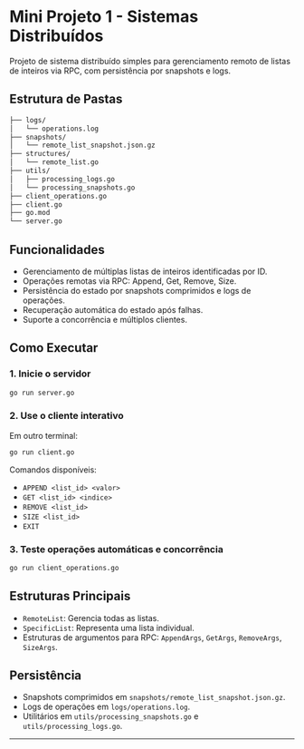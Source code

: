 
# Mini Projeto 1 - Sistemas Distribuídos

Projeto de sistema distribuído simples para gerenciamento remoto de listas de inteiros via RPC, com persistência por snapshots e logs.

## Estrutura de Pastas

```markdown
├── logs/
│   └── operations.log
├── snapshots/
│   └── remote_list_snapshot.json.gz
├── structures/
│   └── remote_list.go
├── utils/
│   ├── processing_logs.go
│   └── processing_snapshots.go
├── client_operations.go
├── client.go
├── go.mod
└── server.go
```

## Funcionalidades

- Gerenciamento de múltiplas listas de inteiros identificadas por ID.
- Operações remotas via RPC: Append, Get, Remove, Size.
- Persistência do estado por snapshots comprimidos e logs de operações.
- Recuperação automática do estado após falhas.
- Suporte a concorrência e múltiplos clientes.

## Como Executar

### 1. Inicie o servidor

```sh
go run server.go
```

### 2. Use o cliente interativo

Em outro terminal:

```sh
go run client.go
```

Comandos disponíveis:
- `APPEND <list_id> <valor>`
- `GET <list_id> <indice>`
- `REMOVE <list_id>`
- `SIZE <list_id>`
- `EXIT`

### 3. Teste operações automáticas e concorrência

```sh
go run client_operations.go
```

## Estruturas Principais

- `RemoteList`: Gerencia todas as listas.
- `SpecificList`: Representa uma lista individual.
- Estruturas de argumentos para RPC: `AppendArgs`, `GetArgs`, `RemoveArgs`, `SizeArgs`.

## Persistência

- Snapshots comprimidos em `snapshots/remote_list_snapshot.json.gz`.
- Logs de operações em `logs/operations.log`.
- Utilitários em `utils/processing_snapshots.go` e `utils/processing_logs.go`.

---